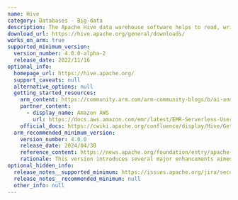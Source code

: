 ```yaml
---
name: Hive
category: Databases - Big-data
description: The Apache Hive data warehouse software helps to read, write, and manage large datasets that reside in the distributed storage using SQL.
download_url: https://hive.apache.org/general/downloads/
works_on_arm: true
supported_minimum_version:
  version_number: 4.0.0-alpha-2
  release_date: 2022/11/16
optional_info:
  homepage_url: https://hive.apache.org/
  support_caveats: null
  alternative_options: null
  getting_started_resources:
    arm_content: https://community.arm.com/arm-community-blogs/b/ai-and-ml-blog/posts/how-to-build-scalable-next-best-action-solution-in-pure-sql-with-hivemall
    partner_content:
      - display_name: Amazon AWS
        url: https://docs.aws.amazon.com/emr/latest/EMR-Serverless-UserGuide/architecture.html
    official_docs: https://cwiki.apache.org/confluence/display/Hive/GettingStarted
  arm_recommended_minimum_version:
    version_number: 4.0.0
    release_date: 2024/04/30
    reference_content: https://news.apache.org/foundation/entry/apache-software-foundation-announces-apache-hive-4-0
    rationale: This version introduces several major enhancements aimed at improving performance, scalability, and ease of deployment. It features native integration with Apache Iceberg for efficient table management, along with enhanced ACID compliance through improved transaction and locking mechanisms. New compaction features for both Hive ACID and Iceberg tables optimize storage usage. The release also adds support for materialized views to accelerate query performance, runtime optimizations in Apache Tez and Hive LLAP for faster data processing, and enhanced replication for both external and ACID tables. Additionally, Hive 4.0 supports integration with Apache Ozone, enabling scalable and efficient object storage solutions.
optional_hidden_info:
  release_notes__supported_minimum: https://issues.apache.org/jira/secure/ReleaseNote.jspa?version=12351489&styleName=Html&projectId=12310843
  release_notes__recommended_minimum: null
  other_info: null
---
```

